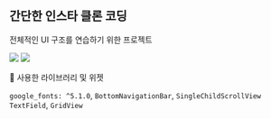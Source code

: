 ## 간단한 인스타 클론 코딩

전체적인 UI 구조를 연습하기 위한 프로젝트

<img src="https://img.shields.io/badge/dart 3.0.5-0175C2?style=for-the-badge&logo=dart&logoColor=white">
<img src="https://img.shields.io/badge/flutter 3.13.1-02569B?style=for-the-badge&logo=flutter&logoColor=white">


🔧 사용한 라이브러리 및 위젯

`google_fonts: ^5.1.0`, 
`BottomNavigationBar`,
`SingleChildScrollView`
`TextField`,
`GridView`


